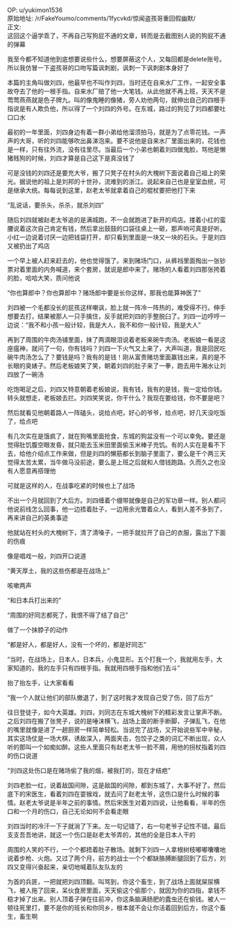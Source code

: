 
OP: u/yukimon1536  
原始地址: /r/FakeYoumo/comments/1fycvkd/惊闻盗孩哥重回假幽默/  
正文:  
这回这个逼学乖了，不再自己写狗屁不通的文章，转而是去截图别人说的狗屁不通的弹幕

我至今都不知道他到底想要说些什么，想要屏蔽这个人，又每回都是delete账号。所以我仿冒一下盗孩哥的口吻写篇讽刺剧，讽刺一下讽刺剧本身好了

本篇的主角叫做刘四，他最早也不叫作刘四，当时还在自来水厂工作，一起安全事故夺去了他的一根手指。自来水厂赔了他一大笔钱。从此他就不再上班，天天不是莺莺燕燕就是色子牌九。叫的像鬼睡的像猪，旁人劝他两句，就伸出自己的四根手指说是有人欺负他，所以得了一个刘四的外号。在东城，路过的狗见了刘四都要吐口口水

最初的一年里面，刘四身边有着一群小弟给他溜须拍马，就是为了点零花钱。一声声的大哥，听的刘四能够吹出鼻涕泡来。要不说他是自来水厂里面出来的，花钱也是一样，只有往外流，没有往里尽。当最后一个小弟也朝着刘四做鬼脸，骂他是懒猪贱狗的时候，刘四才算是自己这下是真没钱了

可是没钱的刘四还是要充大爷，搬了只凳子在村头的大槐树下面说着自己祖上的荣光。据说他的祖上是刘邦的十世孙，流难到的浙江。说起来自己也是皇室血统，可是继承大统。每每说到这里，赵老太爷就拿着自己的棍杖要把他打下来

“乱说话，要杀头，杀杀，就杀刘四”

随后刘四就被赵老太爷追的是满城跑，不一会就跑进了新开的鸡店。搂着小红的蛮腰说着这次自己肯定有钱，然后拿出鼓鼓的口袋往桌上一砸，那声响可真是好听。小红一边说着讨厌一边把钱袋打开，却只看到里面是一块又一块的石头。于是刘四又被扔出了鸡店

一个早上被人赶来赶去的，他也觉得饿了。来到赌场门口，从裤裆里面掏出一张钞票对着里面的内务喊道，来个套房，就说是郎中来了。赌场的人看着刘四那张挎着的脸，哈哈大笑，质问他说

“你也算郎中？你也算郎中？赌场郎中要是长你这样，那我也能算神医了”

刘四被一个毛都没长的屁孩这样嘲讽，脸上就一阵冷一阵热的，难受得不行。伸手想要去打，结果被那人一只手擒住，反手就把刘四的手整脱臼了。刘四一边哼哼一边说：“我不和小孩一般计较，我是大人，我不和你一般计较，我是大人”

再到了周围的牛肉汤铺里面，抹了两滴眼泪说着老板来碗牛肉汤。老板娘一看是这座瘟神，就问了一句，你有钱吗？刘四一下火气又上来了，大声叫道，我是回民吃碗牛肉汤怎么了？要钱是吗？我有的是钱！刚从富贵赌坊里面赢钱出来，真的是不长眼的臭婊子。然后老板娘笑了笑，朝着刘四的肚子来了一拳，跑去用牛潲水让刘四放了一碗汤

吃饱喝足之后，刘四又特意朝着老板娘说，我有钱，我有的是钱，我一定给你钱。转头就想走，老板娘去拦。刘四笑笑说，你干什么？我现在要给钱，你不要是吧？

然后就看见他朝着路人一阵磕头，说给点吧，好心的爷爷，给点吧，好几天没吃饭了，给点吧

有几次实在是饿疯了，就在狗嘴里面抢食，东城的狗盆没有一个可以幸免。要还是觉得肚饥腹空眼发昏，就只能去玉米田里面偷玉米棒子充饥。有的人实在是看不下去，给他介绍点工作来做，但是刘四的懒筋都长到脑子里面了，要么是干个两三天觉得太苦太累，当牛做马没前途，要么是上班之后就和人借钱跑路。久而久之也没有人愿意再搭理他

可就是这样的人，在战事吃紧的时候也上了战场

不出一个月就回到了大后方。刘四缠着个绷带就像是自己的军功章一样。别人都问他说前线怎么回事，他一边捂着肚子，一边用余光瞥着众人，看到人差不多到了，再来讲自己的英勇事迹

他就站在村头的大槐树下，清了清嗓子，一把手就拉开了自己的衣服，露出了下面的伤痕

像是唱戏一般，刘四开口说道

“黄天厚土，我的这些伤都是在战场上”

咳嗽两声

“和日本兵打出来的”

“周围的好同志都死了，我恨不得了结了自己”

做了一个抹脖子的动作

“都是好人，都是好人，没有一个坏的，都是好同志”

“当时，在战场上，日本人，日本兵，小鬼显形。五个打我一个，我就用左手，大家知道的，我的左手只有四根手指。我就用四根手指和他们去斗”

抬了抬左手，让大家看看

“我一个人就让他们的部队撤退了，到了这时我才发现自己受了伤，回了后方”

往日登徒子，如今大英雄。刘四，刘同志在东城大槐树下的精彩发言让掌声不断。之后刘四在搬了张凳子，说的是唾沫横飞，战场上面的断手断脚，子弹乱飞，在他的嘴里就像是进了一趟厨房一样简单轻松。当说完了战场，又开始说些军中辛秘，其实这场仗是一场大棋，诱敌深入，两面夹击，包饺子之类的词汇不断出现，众人听的那叫一个如痴如醉。这些人里面只有赵老太爷一脸不屑，用他的拐杖指着刘四的伤口说道

“刘四这处伤口是在赌场偷了我的烟，被我打的，现在才结疤”

刘四老脸一红，说着敌国间隙，这是敌国的间隙，都到东城了，大事不好了。然后底下的宋医生，看着刘四在耍猴戏，就去问了赵老太爷，这伤口是什么时候的事情。赵老太爷说是半年之前的事情。然后宋医生对着刘四说，让他看看，半年的伤口和一个月的伤口，自己无论如何不会看走眼

刘四当时的冷汗一下子就淌了下来。左一句记错了，右一句老爷子记性不错。最后支支吾吾地讲，就这一个伤口是赵老太爷弄的，其他的全是日本人干的

周围的人笑的不行，一个个都捂着肚子散场。就剩下刘四一人拿根树枝嘟嘟囔囔地说着步枪、火炮。又过了两个月，前方的战士一个个都缺胳膊断腿回到了后方，刘四又变得兴奋起来，亲切地喊着队友队友的

为首的兵匪，一把就把刘四顶翻。叫骂到，你这个畜生，到了战场上面就屎尿横飞，被人拖了回来，呆伙食房里面，天天偷这个偷那个，就因为你的四指，拿钱不稳才掉了出来。别人顶着子弹在往前冲，你这条脑满肠肥的蠹虫还在偷钱。被人一顿往死里打，要不是你的班长和你同乡，根本就不会让你活着回到后方，你这个畜生，畜生啊
